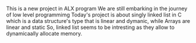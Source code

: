 This is a new project in ALX program
We are still embarking in the journey of low level programmimg
Today's project is about singly linked list in C
which is a data structure's type that is linear
and dymanic, while Arrays are linear and static
So, linked list seems to be intresting as they allow 
to dynamicaally allocate memory.